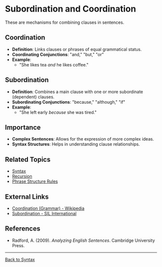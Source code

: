 # Subordination and Coordination

These are mechanisms for combining clauses in sentences.

## Coordination

- **Definition**: Links clauses or phrases of equal grammatical status.
- **Coordinating Conjunctions**: "and," "but," "or"
- **Example**:
  - "She likes tea *and* he likes coffee."

## Subordination

- **Definition**: Combines a main clause with one or more subordinate (dependent) clauses.
- **Subordinating Conjunctions**: "because," "although," "if"
- **Example**:
  - "She left early *because* she was tired."

## Importance

- **Complex Sentences**: Allows for the expression of more complex ideas.
- **Syntax Structures**: Helps in understanding clause relationships.

## Related Topics

- [Syntax](Syntax.md)
- [Recursion](Recursion.md)
- [Phrase Structure Rules](Phrase-Structure-Rules.md)

## External Links

- [Coordination (Grammar) - Wikipedia](https://en.wikipedia.org/wiki/Coordination_(grammar))
- [Subordination - SIL International](https://glossary.sil.org/term/subordination)

## References

- Radford, A. (2009). *Analyzing English Sentences*. Cambridge University Press.

---

[Back to Syntax](README.md)
